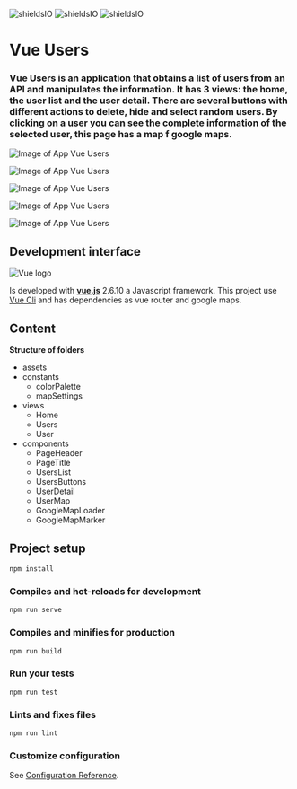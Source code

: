 ![shieldsIO](https://img.shields.io/github/issues/beatrizsmerino/vue-users)
![shieldsIO](https://img.shields.io/github/forks/beatrizsmerino/vue-users)
![shieldsIO](https://img.shields.io/github/stars/beatrizsmerino/vue-users)


# Vue Users
### Vue Users is an application that obtains a list of users from an API and manipulates the information. It has 3 views: the home, the user list and the user detail. There are several buttons with different actions to delete, hide and select random users. By clicking on a user you can see the complete information of the selected user, this page has a map f google maps.

![Image of App Vue Users](https://github.com/beatrizsmerino/vue-users/blob/feature/documentation/documentation/images/vue-users-1.png)

![Image of App Vue Users](https://github.com/beatrizsmerino/vue-users/blob/feature/documentation/documentation/images/vue-users-2.png)

![Image of App Vue Users](https://github.com/beatrizsmerino/vue-users/blob/feature/documentation/documentation/images/vue-users-3.png)

![Image of App Vue Users](https://github.com/beatrizsmerino/vue-users/blob/feature/documentation/documentation/images/vue-users-4.png)

![Image of App Vue Users](https://github.com/beatrizsmerino/vue-users/blob/feature/documentation/documentation/images/vue-users-5.png)


## Development interface
![Vue logo](https://github.com/beatrizsmerino/vue-dinner-calculator/blob/feature/documentation/documentation/images/vue-logo.png)

Is developed with **[vue.js](https://vuejs.org/)** 2.6.10 a Javascript framework. This project use [Vue Cli](https://cli.vuejs.org/) and has dependencies as vue router and google maps.


## Content
**Structure of folders**
- assets
- constants
  - colorPalette
  - mapSettings
- views
  - Home
  - Users
  - User
- components
  - PageHeader
  - PageTitle
  - UsersList
  - UsersButtons
  - UserDetail
  - UserMap
  - GoogleMapLoader
  - GoogleMapMarker


## Project setup
```
npm install
```

### Compiles and hot-reloads for development
```
npm run serve
```

### Compiles and minifies for production
```
npm run build
```

### Run your tests
```
npm run test
```

### Lints and fixes files
```
npm run lint
```

### Customize configuration
See [Configuration Reference](https://cli.vuejs.org/config/).
